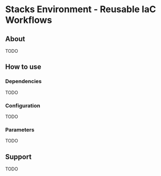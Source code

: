 # Stacks Environment - Reusable IaC Workflows

## About

TODO

## How to use

### Dependencies

TODO

### Configuration

TODO

### Parameters

TODO

## Support

TODO
